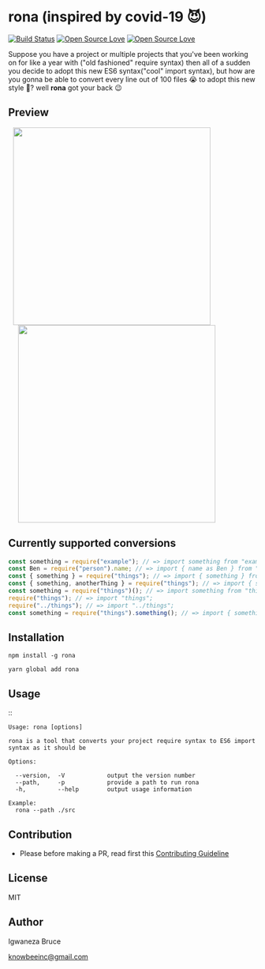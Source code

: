 # rona (inspired by covid-19 😈)

[![Build Status](https://travis-ci.com/knowbee/rona.svg?token=yN9jXnk59suszMqNsJJb&branch=master)](https://travis-ci.com/knowbee/rona)
[![Open Source Love](https://badges.frapsoft.com/os/v1/open-source.svg?v=102)](https://github.com/ellerbrock/open-source-badge/)
[![Open Source Love](https://badges.frapsoft.com/os/mit/mit.svg?v=102)](https://github.com/ellerbrock/open-source-badge/)

Suppose you have a project or multiple projects that you've been working on for like a year with ("old fashioned" require syntax) then all of a sudden you decide to adopt this new ES6 syntax("cool" import syntax), but how are you gonna be able to convert every line out of 100 files 😭 to adopt this new style 🤔? well **rona** got your back 😉

## Preview

<p>
    <img src="https://raw.githubusercontent.com/knowbee/hosting/master/assets/rona_before.PNG" width="400px" height="auto" hspace="10"/>
    <img src="https://raw.githubusercontent.com/knowbee/hosting/master/assets/rona_after.PNG" width="400px" height="auto" hspace="20"/>
</p>

## Currently supported conversions

```js
const something = require("example"); // => import something from "example";
const Ben = require("person").name; // => import { name as Ben } from "person";
const { something } = require("things"); // => import { something } from "things";
const { something, anotherThing } = require("things"); // => import { something, anotherThing } from "things";
const something = require("things")(); // => import something from "things";
require("things"); // => import "things";
require("../things"); // => import "../things";
const something = require("things").something(); // => import { something } from "things";
```

## Installation

```
npm install -g rona
```

```
yarn global add rona
```

## Usage

::

    Usage: rona [options]

    rona is a tool that converts your project require syntax to ES6 import syntax as it should be

    Options:

      --version,  -V            output the version number
      --path,     -p            provide a path to run rona
      -h,         --help        output usage information

    Example:
      rona --path ./src

## Contribution

- Please before making a PR, read first this [Contributing Guideline](./CONTRIBUTING.md)

## License

MIT

## Author

Igwaneza Bruce

<knowbeeinc@gmail.com>
